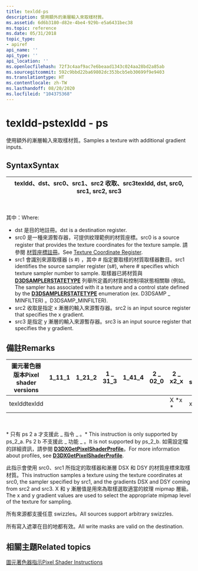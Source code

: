 ```yaml
---
title: texldd-ps
description: 使用額外的漸層輸入來取樣材質。
ms.assetid: 6d6b3180-d82e-4be4-929b-e5a6431bec38
ms.topic: reference
ms.date: 05/31/2018
topic_type:
- apiref
api_name: ''
api_type: ''
api_location: ''
ms.openlocfilehash: 72f3c4aaf9ac7e6beaad1343c024aa28bd2a85ab
ms.sourcegitcommit: 592c9bbd22ba69802dc353bcb5eb30699f9e9403
ms.translationtype: HT
ms.contentlocale: zh-TW
ms.lasthandoff: 08/20/2020
ms.locfileid: "104375368"
---
```

# <a name="texldd---ps"></a><span data-ttu-id="adb5a-103">texldd-ps</span><span class="sxs-lookup"><span data-stu-id="adb5a-103">texldd - ps</span></span>

<span data-ttu-id="adb5a-104">使用額外的漸層輸入來取樣材質。</span><span class="sxs-lookup"><span data-stu-id="adb5a-104">Samples a texture with additional gradient inputs.</span></span>

## <a name="syntax"></a><span data-ttu-id="adb5a-105">Syntax</span><span class="sxs-lookup"><span data-stu-id="adb5a-105">Syntax</span></span>



| <span data-ttu-id="adb5a-106">texldd、dst、src0、src1、src2 收取、src3</span><span class="sxs-lookup"><span data-stu-id="adb5a-106">texldd, dst, src0, src1, src2, src3</span></span> |
|-------------------------------------|



 

<span data-ttu-id="adb5a-107">其中：</span><span class="sxs-lookup"><span data-stu-id="adb5a-107">Where:</span></span>

-   <span data-ttu-id="adb5a-108">dst 是目的地註冊。</span><span class="sxs-lookup"><span data-stu-id="adb5a-108">dst is a destination register.</span></span>
-   <span data-ttu-id="adb5a-109">src0 是一種來源暫存器，可提供紋理範例的材質座標。</span><span class="sxs-lookup"><span data-stu-id="adb5a-109">src0 is a source register that provides the texture coordinates for the texture sample.</span></span> <span data-ttu-id="adb5a-110">請參閱 [材質座標註冊](dx9-graphics-reference-asm-ps-registers-texture-coordinate.md)。</span><span class="sxs-lookup"><span data-stu-id="adb5a-110">See [Texture Coordinate Register](dx9-graphics-reference-asm-ps-registers-texture-coordinate.md).</span></span>
-   <span data-ttu-id="adb5a-111">src1 會識別來源取樣器 (s \#) ，其中 \# 指定要取樣的材質取樣器數目。</span><span class="sxs-lookup"><span data-stu-id="adb5a-111">src1 identifies the source sampler register (s\#), where \# specifies which texture sampler number to sample.</span></span> <span data-ttu-id="adb5a-112">取樣器已將材質與 [**D3DSAMPLERSTATETYPE**](/windows/desktop/direct3d9/d3dsamplerstatetype) 列舉所定義的材質和控制項狀態相關聯 (例如。</span><span class="sxs-lookup"><span data-stu-id="adb5a-112">The sampler has associated with it a texture and a control state defined by the [**D3DSAMPLERSTATETYPE**](/windows/desktop/direct3d9/d3dsamplerstatetype) enumeration (ex.</span></span> <span data-ttu-id="adb5a-113">D3DSAMP \_ MINFILTER) 。</span><span class="sxs-lookup"><span data-stu-id="adb5a-113">D3DSAMP\_MINFILTER).</span></span>
-   <span data-ttu-id="adb5a-114">src2 收取是指定 x 漸層的輸入來源暫存器。</span><span class="sxs-lookup"><span data-stu-id="adb5a-114">src2 is an input source register that specifies the x gradient.</span></span>
-   <span data-ttu-id="adb5a-115">src3 是指定 y 漸層的輸入來源暫存器。</span><span class="sxs-lookup"><span data-stu-id="adb5a-115">src3 is an input source register that specifies the y gradient.</span></span>

## <a name="remarks"></a><span data-ttu-id="adb5a-116">備註</span><span class="sxs-lookup"><span data-stu-id="adb5a-116">Remarks</span></span>



| <span data-ttu-id="adb5a-117">圖元著色器版本</span><span class="sxs-lookup"><span data-stu-id="adb5a-117">Pixel shader versions</span></span> | <span data-ttu-id="adb5a-118">1\_1</span><span class="sxs-lookup"><span data-stu-id="adb5a-118">1\_1</span></span> | <span data-ttu-id="adb5a-119">1\_2</span><span class="sxs-lookup"><span data-stu-id="adb5a-119">1\_2</span></span> | <span data-ttu-id="adb5a-120">1 \_ 3</span><span class="sxs-lookup"><span data-stu-id="adb5a-120">1\_3</span></span> | <span data-ttu-id="adb5a-121">1\_4</span><span class="sxs-lookup"><span data-stu-id="adb5a-121">1\_4</span></span> | <span data-ttu-id="adb5a-122">2 \_ 0</span><span class="sxs-lookup"><span data-stu-id="adb5a-122">2\_0</span></span> | <span data-ttu-id="adb5a-123">2 \_ x</span><span class="sxs-lookup"><span data-stu-id="adb5a-123">2\_x</span></span> | <span data-ttu-id="adb5a-124">2個 \_ sw</span><span class="sxs-lookup"><span data-stu-id="adb5a-124">2\_sw</span></span> | <span data-ttu-id="adb5a-125">3 \_ 0</span><span class="sxs-lookup"><span data-stu-id="adb5a-125">3\_0</span></span> | <span data-ttu-id="adb5a-126">3個 \_ sw</span><span class="sxs-lookup"><span data-stu-id="adb5a-126">3\_sw</span></span> |
|-----------------------|------|------|------|------|------|------|-------|------|-------|
| <span data-ttu-id="adb5a-127">texldd</span><span class="sxs-lookup"><span data-stu-id="adb5a-127">texldd</span></span>                |      |      |      |      |      | <span data-ttu-id="adb5a-128">X \*</span><span class="sxs-lookup"><span data-stu-id="adb5a-128">x \*</span></span> | <span data-ttu-id="adb5a-129">x</span><span class="sxs-lookup"><span data-stu-id="adb5a-129">x</span></span>     | <span data-ttu-id="adb5a-130">x</span><span class="sxs-lookup"><span data-stu-id="adb5a-130">x</span></span>    | <span data-ttu-id="adb5a-131">x</span><span class="sxs-lookup"><span data-stu-id="adb5a-131">x</span></span>     |



 

<span data-ttu-id="adb5a-132">\* 只有 ps 2 a 才支援此 \_ 指令 \_ 。</span><span class="sxs-lookup"><span data-stu-id="adb5a-132">\* This instruction is only supported by ps\_2\_a.</span></span> <span data-ttu-id="adb5a-133">Ps 2 b 不支援此 \_ 功能 \_ 。</span><span class="sxs-lookup"><span data-stu-id="adb5a-133">It is not supported by ps\_2\_b.</span></span> <span data-ttu-id="adb5a-134">如需設定檔的詳細資訊，請參閱 [**D3DXGetPixelShaderProfile**](/windows/desktop/direct3d9/d3dxgetpixelshaderprofile)。</span><span class="sxs-lookup"><span data-stu-id="adb5a-134">For more information about profiles, see [**D3DXGetPixelShaderProfile**](/windows/desktop/direct3d9/d3dxgetpixelshaderprofile).</span></span>

<span data-ttu-id="adb5a-135">此指示會使用 src0、src1 所指定的取樣器和漸層 DSX 和 DSY 的材質座標來取樣材質。</span><span class="sxs-lookup"><span data-stu-id="adb5a-135">This instruction samples a texture using the texture coordinates at src0, the sampler specified by src1, and the gradients DSX and DSY coming from src2 and src3.</span></span> <span data-ttu-id="adb5a-136">X 和 y 漸層值是用來為取樣選取適當的紋理 mipmap 層級。</span><span class="sxs-lookup"><span data-stu-id="adb5a-136">The x and y gradient values are used to select the appropriate mipmap level of the texture for sampling.</span></span>

<span data-ttu-id="adb5a-137">所有來源都支援任意 swizzles。</span><span class="sxs-lookup"><span data-stu-id="adb5a-137">All sources support arbitrary swizzles.</span></span>

<span data-ttu-id="adb5a-138">所有寫入遮罩在目的地都有效。</span><span class="sxs-lookup"><span data-stu-id="adb5a-138">All write masks are valid on the destination.</span></span>

## <a name="related-topics"></a><span data-ttu-id="adb5a-139">相關主題</span><span class="sxs-lookup"><span data-stu-id="adb5a-139">Related topics</span></span>

<dl> <dt>

[<span data-ttu-id="adb5a-140">圖元著色器指示</span><span class="sxs-lookup"><span data-stu-id="adb5a-140">Pixel Shader Instructions</span></span>](dx9-graphics-reference-asm-ps-instructions.md)
</dt> </dl>

 

 